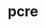 ---
title: "pcre"
layout: cache
categories: [package, v0.18.1]
meta: {"versions": ["8.45"], "compilers": ["gcc@=7.3.1", "gcc@=7.5.0"], "oss": ["amzn2", "ubuntu18.04"], "platforms": ["linux"], "targets": ["aarch64", "graviton2", "x86_64", "x86_64_v3", "x86_64_v4"], "stacks": ["aws-ahug", "aws-ahug-aarch64", "aws-isc", "aws-isc-aarch64", "data-vis-sdk", "e4s", "radiuss", "root", "tutorial"], "num_specs": 5, "num_specs_by_stack": {"radiuss": 1, "tutorial": 1, "e4s": 1, "data-vis-sdk": 1, "root": 5, "aws-ahug": 2, "aws-isc": 2, "aws-ahug-aarch64": 2, "aws-isc-aarch64": 2}}
spec_details: [{"hash": "fjffevr4vbopxg4x747odfgmh3py4awh", "compiler": "gcc@=7.5.0", "versions": ["8.45"], "os": "ubuntu18.04", "platform": "linux", "target": "x86_64", "variants": ["~jit", "+multibyte", "+utf"], "stacks": ["radiuss", "tutorial", "e4s", "data-vis-sdk", "root"], "size": "-", "tarball": "https://binaries.spack.io/releases/v0.18.1/build_cache/linux-ubuntu18.04-x86_64/gcc-7.5.0/pcre-8.45/linux-ubuntu18.04-x86_64-gcc-7.5.0-pcre-8.45-fjffevr4vbopxg4x747odfgmh3py4awh.spack"}, {"hash": "s2otxkw7s3fjfhaiuzt4rxlkg2ionugq", "compiler": "gcc@=7.3.1", "versions": ["8.45"], "os": "amzn2", "platform": "linux", "target": "x86_64_v4", "variants": ["~jit", "+multibyte", "+utf"], "stacks": ["aws-ahug", "aws-isc", "root"], "size": "-", "tarball": "https://binaries.spack.io/releases/v0.18.1/build_cache/linux-amzn2-x86_64_v4/gcc-7.3.1/pcre-8.45/linux-amzn2-x86_64_v4-gcc-7.3.1-pcre-8.45-s2otxkw7s3fjfhaiuzt4rxlkg2ionugq.spack"}, {"hash": "nj4zjpl7tkxzw6kulcd6aodh6n43ojbs", "compiler": "gcc@=7.3.1", "versions": ["8.45"], "os": "amzn2", "platform": "linux", "target": "aarch64", "variants": ["~jit", "+multibyte", "+utf"], "stacks": ["aws-ahug-aarch64", "aws-isc-aarch64", "root"], "size": "-", "tarball": "https://binaries.spack.io/releases/v0.18.1/build_cache/linux-amzn2-aarch64/gcc-7.3.1/pcre-8.45/linux-amzn2-aarch64-gcc-7.3.1-pcre-8.45-nj4zjpl7tkxzw6kulcd6aodh6n43ojbs.spack"}, {"hash": "pajnvlxacf45ktlvzx4gamkl7kbeiggi", "compiler": "gcc@=7.3.1", "versions": ["8.45"], "os": "amzn2", "platform": "linux", "target": "graviton2", "variants": ["~jit", "+multibyte", "+utf"], "stacks": ["aws-ahug-aarch64", "aws-isc-aarch64", "root"], "size": "-", "tarball": "https://binaries.spack.io/releases/v0.18.1/build_cache/linux-amzn2-graviton2/gcc-7.3.1/pcre-8.45/linux-amzn2-graviton2-gcc-7.3.1-pcre-8.45-pajnvlxacf45ktlvzx4gamkl7kbeiggi.spack"}, {"hash": "mo6ud4ldihmqrbyawuj7r5swr4rzap6s", "compiler": "gcc@=7.3.1", "versions": ["8.45"], "os": "amzn2", "platform": "linux", "target": "x86_64_v3", "variants": ["~jit", "+multibyte", "+utf"], "stacks": ["aws-ahug", "aws-isc", "root"], "size": "-", "tarball": "https://binaries.spack.io/releases/v0.18.1/build_cache/linux-amzn2-x86_64_v3/gcc-7.3.1/pcre-8.45/linux-amzn2-x86_64_v3-gcc-7.3.1-pcre-8.45-mo6ud4ldihmqrbyawuj7r5swr4rzap6s.spack"}]
---